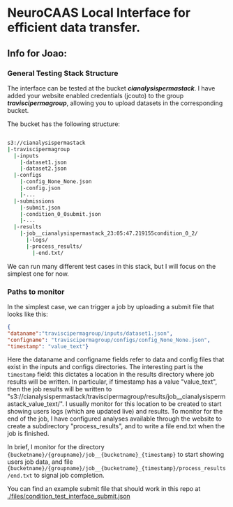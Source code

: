 # NeuroCAAS Local Interface for efficient data transfer. 

## Info for Joao: 
### General Testing Stack Structure
The interface can be tested at the bucket ***cianalysispermastack***. I have added your website enabled credentials (jcouto) to the group ***traviscipermagroup***, allowing you to upload datasets in the corresponding bucket.  

The bucket has the following structure: 

```bash 

s3://cianalysispermastack
|-traviscipermagroup 
  |-inputs
    |-dataset1.json
    |-dataset2.json
  |-configs
    |-config_None_None.json
    |-config.json
    |-...
  |-submissions
    |-submit.json
    |-condition_0_0submit.json
    |-...
  |-results
    |-job__cianalysispermastack_23:05:47.219155condition_0_2/
      |-logs/
      |-process_results/
        |-end.txt/
```

We can run many different test cases in this stack, but I will focus on the simplest one for now. 

### Paths to monitor 

In the simplest case, we can trigger a job by uploading a submit file that looks like this:

```json
{
"dataname":"traviscipermagroup/inputs/dataset1.json",
"configname": "traviscipermagroup/configs/config_None_None.json",
"timestamp": "value_text"}
```

Here the dataname and configname fields refer to data and config files that exist in the inputs and configs directories. The interesting part is the `timestamp` field: this dictates a location in the results directory where job results will be written. In particular, if timestamp has a value "value\_text", then the job results will be written to "s3://cianalysispermastack/traviscipermagroup/results/job\_\_cianalysispermastack\_value\_text/". I usually monitor for this location to be created to start showing users logs (which are updated live) and results. 
To monitor for the end of the job, I have configured analyses available through the website to create a subdirectory "process\_results", and to write a file end.txt when the job is finished. 

In brief, I monitor for the directory `{bucketname}/{groupname}/job__{bucketname}_{timestamp}` to start showing users job data, and file `{bucketname}/{groupname}/job__{bucketname}_{timestamp}/process_results/end.txt` to signal job completion.  

You can find an example submit file that should work in this repo at [./files/condition_test_interface_submit.json](./files/condition_test_interface_submit.json) 

